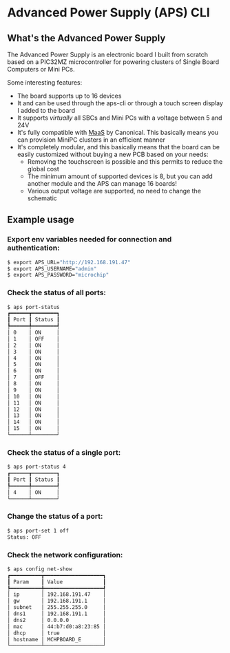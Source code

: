 # Advanced Power Supply (APS) CLI
## What's the Advanced Power Supply
The Advanced Power Supply is an electronic board I built from scratch based on a PIC32MZ microcontroller for powering clusters of Single Board Computers or Mini PCs.

Some interesting features:
* The board supports up to 16 devices
* It and can be used through the aps-cli or through a touch screen display I added to the board
* It supports _virtually_ all SBCs and Mini PCs with a voltage between 5 and 24V
* It's fully compatible with [MaaS](https://maas.io/) by Canonical. This basically means you can provision MiniPC clusters in an efficient manner
* It's completely modular, and this basically means that the board can be easily customized without buying a new PCB based on your needs:
  * Removing the touchscreen is possible and this permits to reduce the global cost
  * The minimum amount of supported devices is 8, but you can add another module and the APS can manage 16 boards!
  * Various output voltage are supported, no need to change the schematic

## Example usage
### Export env variables needed for connection and authentication:
```bash
$ export APS_URL="http://192.168.191.47"
$ export APS_USERNAME="admin"
$ export APS_PASSWORD="microchip"
```

### Check the status of all ports:
```bash
$ aps port-status
┏━━━━━━┳━━━━━━━━┓
┃ Port ┃ Status ┃
┡━━━━━━╇━━━━━━━━┩
│ 0    │ ON     │
│ 1    │ OFF    │
│ 2    │ ON     │
│ 3    │ ON     │
│ 4    │ ON     │
│ 5    │ ON     │
│ 6    │ ON     │
│ 7    │ OFF    │
│ 8    │ ON     │
│ 9    │ ON     │
│ 10   │ ON     │
│ 11   │ ON     │
│ 12   │ ON     │
│ 13   │ ON     │
│ 14   │ ON     │
│ 15   │ ON     │
└──────┴────────┘
```

### Check the status of a single port:
```bash
$ aps port-status 4
┏━━━━━━┳━━━━━━━━┓
┃ Port ┃ Status ┃
┡━━━━━━╇━━━━━━━━┩
│ 4    │ ON     │
└──────┴────────┘
```

### Change the status of a port:
```bash
$ aps port-set 1 off
Status: OFF
```

### Check the network configuration:
```bash
$ aps config net-show
┏━━━━━━━━━━┳━━━━━━━━━━━━━━━━━━━┓
┃ Param    ┃ Value             ┃
┡━━━━━━━━━━╇━━━━━━━━━━━━━━━━━━━┩
│ ip       │ 192.168.191.47    │
│ gw       │ 192.168.191.1     │
│ subnet   │ 255.255.255.0     │
│ dns1     │ 192.168.191.1     │
│ dns2     │ 0.0.0.0           │
│ mac      │ 44:b7:d0:a8:23:85 │
│ dhcp     │ true              │
│ hostname │ MCHPBOARD_E       │
└──────────┴───────────────────┘
```